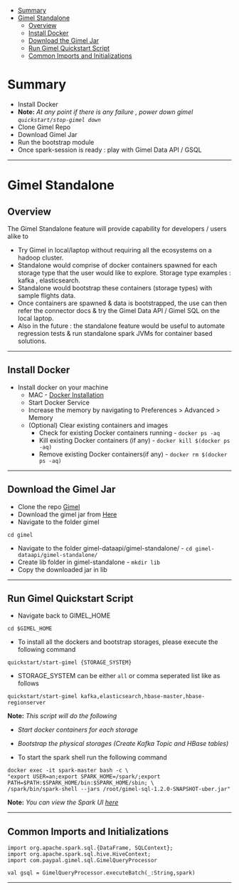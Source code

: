 
* [Summary](#summary)
* [Gimel Standalone](#gimel-standalone)
   * [Overview](#overview)
   * [Install Docker](#install-docker)
   * [Download the Gimel Jar](#download-the-gimel-jar)
   * [Run Gimel Quickstart Script](#run-gimel-quickstart-script)
   * [Common Imports and Initializations](#common-imports-and-initializations)
   
# Summary

 * Install Docker
 * **Note:** *At any point if there is any failure , power down gimel  ```quickstart/stop-gimel down```*
 * Clone Gimel Repo 
 * Download Gimel Jar
 * Run the bootstrap module
 * Once spark-session is ready : play with Gimel Data API / GSQL
 
 
 
___________________________________________________________________________________________________________________

# Gimel Standalone

## Overview
The Gimel Standalone feature will provide capability for developers / users alike to

  * Try Gimel in local/laptop without requiring all the ecosystems on a hadoop cluster.
  * Standalone would comprise of docker containers spawned for each storage type that the user would like to explore. Storage type examples : kafka , elasticsearch.
  * Standalone would bootstrap these containers (storage types) with sample flights data.
  * Once containers are spawned & data is bootstrapped, the use can then refer the connector docs & try the Gimel Data API / Gimel SQL on the local laptop.
  * Also in the future : the standalone feature would be useful to automate regression tests & run standalone spark JVMs for container based solutions. 

___________________________________________________________________________________________________________________

## Install Docker

* Install docker on your machine 
  * MAC - <a href="https://docs.docker.com/docker-for-mac/install/" target="_blank">Docker Installation</a>
  * Start Docker Service
  * Increase the memory by navigating to Preferences > Advanced > Memory
  * (Optional) Clear existing containers and images
      * Check for existing Docker containers running - ```docker ps -aq```
      * Kill existing Docker containers (if any) - ```docker kill $(docker ps -aq)```
      * Remove existing Docker containers(if any) - ```docker rm $(docker ps -aq)```
  

___________________________________________________________________________________________________________________

## Download the Gimel Jar

* Clone the repo <a href="https://github.com/paypal/gimel" target="_blank">Gimel</a>
* Download the gimel jar from <a href="https://drive.google.com/uc?id=1mVia6-dTyX9ZU2-r91TFJu4_hEhapVRA&export=download" target="_blank">Here</a>
* Navigate to the folder gimel

```
cd gimel
```
* Navigate to the folder gimel-dataapi/gimel-standalone/ - ```cd gimel-dataapi/gimel-standalone/```
* Create lib folder in gimel-standalone - ```mkdir lib```
* Copy the downloaded jar in lib

___________________________________________________________________________________________________________________

## Run Gimel Quickstart Script

* Navigate back to GIMEL_HOME
```
cd $GIMEL_HOME
```

* To install all the dockers and bootstrap storages, please execute the following command
```
quickstart/start-gimel {STORAGE_SYSTEM}
```

* STORAGE_SYSTEM can be either ```all``` or comma seperated list like as follows
```
quickstart/start-gimel kafka,elasticsearch,hbase-master,hbase-regionserver
```

**Note:** *This script will do the following*
  * *Start docker containers for each storage*
  * *Bootstrap the physical storages (Create Kafka Topic and HBase tables)*
  
  
* To start the spark shell run the following command

```
docker exec -it spark-master bash -c \
"export USER=an;export SPARK_HOME=/spark/;export PATH=$PATH:$SPARK_HOME/bin:$SPARK_HOME/sbin; \
/spark/bin/spark-shell --jars /root/gimel-sql-1.2.0-SNAPSHOT-uber.jar"
```

**Note:** *You can view the Spark UI  <a href="http://localhost:4040" target="_blank">here</a>*
___________________________________________________________________________________________________________________

## Common Imports and Initializations

```
import org.apache.spark.sql.{DataFrame, SQLContext};
import org.apache.spark.sql.hive.HiveContext;
import com.paypal.gimel.sql.GimelQueryProcessor

val gsql = GimelQueryProcessor.executeBatch(_:String,spark)
```

___________________________________________________________________________________________________________________

